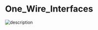 # One_Wire_Interfaces

![description](http://www.plantuml.com/plantuml/proxy?cache=no&src=https://raw.github.com/HomeMadeBots/One_Wire_Interfaces/master/doc/one_wire_interfaces.iuml)